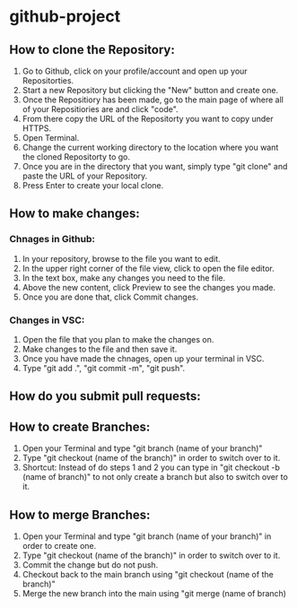 # github-project

## How to clone the Repository:

1. Go to Github, click on your profile/account and open up your Repositorties.
2. Start a new Repository but clicking the "New" button and create one.
3. Once the Repositiory has been made, go to the main page of where all of your Repositiories are and click "code".
4. From there copy the URL of the Repositorty you want to copy under HTTPS.
5. Open Terminal.
6. Change the current working directory to the location where you want the cloned Repositorty to go.
7. Once you are in the directory that you want, simply type "git clone" and paste the URL of your Repository.
8. Press Enter to create your local clone.

## How to make changes:

### Chnages in Github:

1. In your repository, browse to the file you want to edit.
2. In the upper right corner of the file view, click to open the file editor.
3. In the text box, make any changes you need to the file.
4. Above the new content, click Preview to see the changes you made.
5. Once you are done that, click Commit changes.

### Changes in VSC:

1. Open the file that you plan to make the changes on.
2. Make changes to the file and then save it.
3. Once you have made the chnages, open up your terminal in VSC.
4. Type "git add .", "git commit -m", "git push".

## How do you submit pull requests:

## How to create Branches:

1. Open your Terminal and type "git branch (name of your branch)"
2. Type "git checkout (name of the branch)" in order to switch over to it.
3. Shortcut: Instead of do steps 1 and 2 you can type in "git checkout -b (name of branch)" to not only create a branch but also to switch over to it.

## How to merge Branches:

1. Open your Terminal and type "git branch (name of your branch)" in order to create one.
2. Type "git checkout (name of the branch)" in order to switch over to it.
3. Commit the change but do not push.
4. Checkout back to the main branch using "git checkout (name of the branch)"
5. Merge the new branch into the main using "git merge (name of branch)
